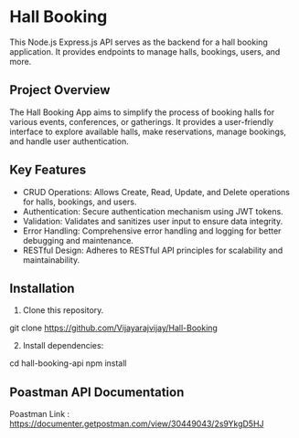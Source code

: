 
# Hall Booking

This Node.js Express.js API serves as the backend for a hall booking application. It provides endpoints to manage halls, bookings, users, and more.


## Project Overview

The Hall Booking App aims to simplify the process of booking halls for various events, conferences, or gatherings. It provides a user-friendly interface to explore available halls, make reservations, manage bookings, and handle user authentication.
## Key Features

* CRUD Operations: 
         Allows Create, Read, Update, and Delete operations for halls, bookings, and users.
* Authentication: Secure authentication mechanism using JWT tokens.
* Validation: Validates and sanitizes user input to ensure data integrity.
* Error Handling: Comprehensive error handling and logging for better debugging and maintenance.
* RESTful Design: Adheres to RESTful API principles for scalability and maintainability.
## Installation

1. Clone this repository.

git clone https://github.com/Vijayarajvijay/Hall-Booking


2. Install dependencies:

 
cd hall-booking-api
npm install


## Poastman API Documentation

Poastman Link : https://documenter.getpostman.com/view/30449043/2s9YkgD5HJ
